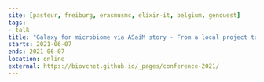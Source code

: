 ```yaml
---
site: [pasteur, freiburg, erasmusmc, elixir-it, belgium, genouest]
tags:
- talk
title: "Galaxy for microbiome via ASaiM story - From a local project to a global effort to support microbiome data analysis"
starts: 2021-06-07
ends: 2021-06-07
location: online
external: https://biovcnet.github.io/_pages/conference-2021/
---
```



